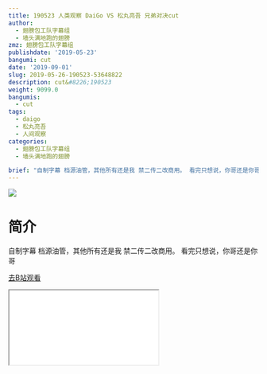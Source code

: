 ```yaml
---
title: 190523 人类观察 DaiGo VS 松丸亮吾 兄弟对决cut
author:
  - 翅膀包工队字幕组
  - 墙头满地跑的翅膀
zmz: 翅膀包工队字幕组
publishdate: '2019-05-23'
bangumi: cut
date: '2019-09-01'
slug: 2019-05-26-190523-53648822
description: cut&#8226;190523
weight: 9099.0
bangumis: 
  - cut
tags:
  - daigo
  - 松丸亮吾
  - 人间观察
categories:
  - 翅膀包工队字幕组
  - 墙头满地跑的翅膀

brief: "自制字幕 档源油管，其他所有还是我 禁二传二改商用。 看完只想说，你哥还是你哥"
---
```

![](https://raw.githubusercontent.com/tcgriffith/owaraisite/master/static/tmpimg/040d4e6d0879575965b6282bfeef7465af29a8eb.jpg.480.jpg)
# 简介  
自制字幕
档源油管，其他所有还是我
禁二传二改商用。
看完只想说，你哥还是你哥  

[去B站观看](https://www.bilibili.com/video/av53648822/)
<div class ="resp-container"><iframe class="testiframe" src="//player.bilibili.com/player.html?aid=53648822"", scrolling="no", allowfullscreen="true" > </iframe></div> 
